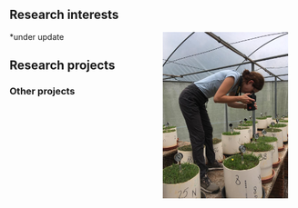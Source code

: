 ## Research interests
<img style="padding: 0 15px; float: right;" src="rem_experiment.jpeg" align="right" width="220">
*under update


## Research projects



### 




### Other projects
